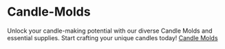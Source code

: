 # Candle-Molds
Unlock your candle-making potential with our diverse Candle Molds and essential supplies. Start crafting your unique candles today! 
<a href="https://candlesmolds.com/">Candle Molds</a>
